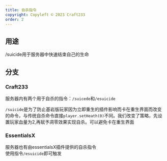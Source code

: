 ```yaml
---
title: 自杀指令
copyright: Copyleft © 2023 Craft233
order: 2
---
```

## 用途
/suicide用于服务器中快速结束自己的生命
## 分支
### Craft233
服务器内有两个用于自杀的指令：<code>/suicede</code>和<code>/esuicide</code>  
  
<code>/suicide</code>是为了防止基岩版玩家因为立即重生的插件影响而卡在重生界面而改变的命令，与传统自杀命令直接<code>player.setHeath(0)</code>不同。我们改变了策略，先设置玩家血量为2,再赋予凋零效果实现自杀。可以避免卡在重生界面

### EssentialsX
服务器也有由essentialsX插件提供的自杀指令  
使用指令<code>/esuicide</code>即可触发
